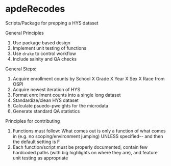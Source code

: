# apdeRecodes
Scripts/Package for prepping a HYS dataset

General Principles
1) Use package based design
2) Implement unit testing of functions
3) Use `drake` to control workflow
4) Include sainity and QA checks

General Steps:
1) Acquire enrollment counts by School X Grade X Year X Sex X Race from OSPI
2) Acquire newest iteration of HYS
3) Format enrollment counts into a single long dataset
4) Standardize/clean HYS dataset
5) Calculate psuedo-pweights for the microdata
6) Generate standard QA statistics

Principles for contributing
1) Functions must follow: What comes out is only a function of what comes in (e.g. no scoping/environment jumping) UNLESS specified-- and then the default setting is F
2) Each function/script must be properly documented, contain few hardcoded paths (with big highlights on where they are), and feature unit testing as appropriate
